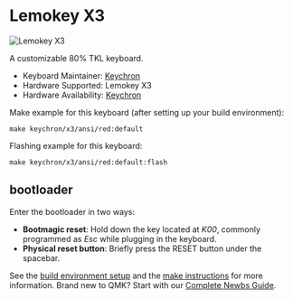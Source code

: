 # Lemokey X3

![Lemokey X3]()

A customizable 80% TKL keyboard.

* Keyboard Maintainer: [Keychron](https://github.com/keychron)
* Hardware Supported: Lemokey X3
* Hardware Availability: [Keychron](https://www.keychron.com)

Make example for this keyboard (after setting up your build environment):

    make keychron/x3/ansi/red:default

Flashing example for this keyboard:

    make keychron/x3/ansi/red:default:flash

## bootloader

Enter the bootloader in two ways:

* **Bootmagic reset**: Hold down the key located at *K00*, commonly programmed as *Esc* while plugging in the keyboard.
* **Physical reset button**: Briefly press the RESET button under the spacebar.

See the [build environment setup](https://docs.qmk.fm/#/getting_started_build_tools) and the [make instructions](https://docs.qmk.fm/#/getting_started_make_guide) for more information. Brand new to QMK? Start with our [Complete Newbs Guide](https://docs.qmk.fm/#/newbs).
